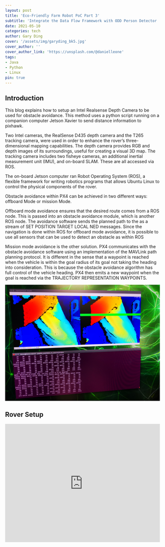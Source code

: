 ```yaml
---
layout: post
title: 'Eco-Friendly Farm Robot PoC Part 3'
subtitle: 'Integrate the Data Flow Framework with ODD Person Detector '
date: 2021-05-10
categories: tech
author: Gary Ding
cover: '/assets/img/garyding_bk5.jpg'
cover_author: ''
cover_author_link: 'https://unsplash.com/@danielleone'
tags: 
- Java 
- Python 
- Linux
pin: true
---
```


## Introduction 

This blog explains how to setup an Intel Realsense Depth Camera to be used for obstacle avoidance. This method uses a python script running on a companion computer Jetson Xavier to send distance information to pixhawk.

Two Intel cameras, the RealSense D435 depth camera and the T265 tracking camera, were used in order to enhance the rover’s three-dimensional mapping capabilities. The depth camera provides RGB and depth images of its surroundings, useful for creating a visual 3D map. The tracking camera includes two fisheye cameras, an additional inertial measurement unit (IMU), and on-board SLAM. These are all
accessed via ROS.

The on-board Jetson computer ran Robot Operating System (ROS), a flexible framework for writing robotics programs that allows Ubuntu Linux to control the physical components of the rover. 

Obstacle avoidance within PX4 can be achieved in two different ways: offboard Mode or mission Mode.
					
Offboard mode avoidance ensures that the desired route comes from a ROS node. This is passed into an obstacle avoidance module, which is another ROS node. The avoidance software sends the planned path to the as a stream of SET POSITION TARGET LOCAL NED messages. Since the navigation is done within ROS for offboard mode avoidance, it is possible to use all sensors that can be used to detect an obstacle as within ROS
					
Mission mode avoidance is the other solution. PX4 communicates with the obstacle avoidance software using an implementation of the MAVLink path planning protocol. It is different in the sense that a waypoint is reached when the vehicle is within the goal radius of its goal not taking the heading into consideration. This is because the obstacle avoidance algorithm has full control of the vehicle heading. PX4 then emits a new waypoint when the goal is reached via the TRAJECTORY REPRESENTATION WAYPOINTS. 


![](/assets/img/rover_vfh_2.jpg)


## Rover Setup
<iframe type="text/html" width="100%" height="385" src="https://www.youtube.com/embed/E74HYwpXjos" frameborder="0"></iframe>





















